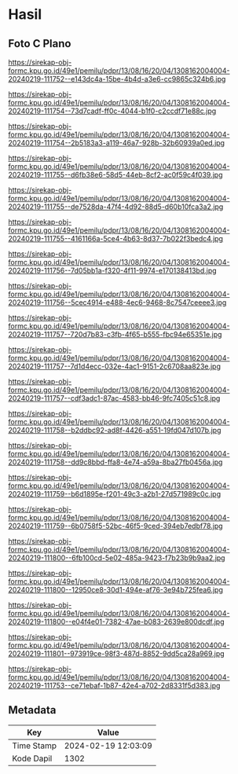 # Hasil

## Foto C Plano

https://sirekap-obj-formc.kpu.go.id/49e1/pemilu/pdpr/13/08/16/20/04/1308162004004-20240219-111752--e143dc4a-15be-4b4d-a3e6-cc9865c324b6.jpg

https://sirekap-obj-formc.kpu.go.id/49e1/pemilu/pdpr/13/08/16/20/04/1308162004004-20240219-111754--73d7cadf-ff0c-4044-b1f0-c2ccdf71e88c.jpg

https://sirekap-obj-formc.kpu.go.id/49e1/pemilu/pdpr/13/08/16/20/04/1308162004004-20240219-111754--2b5183a3-a119-46a7-928b-32b60939a0ed.jpg

https://sirekap-obj-formc.kpu.go.id/49e1/pemilu/pdpr/13/08/16/20/04/1308162004004-20240219-111755--d6fb38e6-58d5-44eb-8cf2-ac0f59c4f039.jpg

https://sirekap-obj-formc.kpu.go.id/49e1/pemilu/pdpr/13/08/16/20/04/1308162004004-20240219-111755--de7528da-47f4-4d92-88d5-d60b10fca3a2.jpg

https://sirekap-obj-formc.kpu.go.id/49e1/pemilu/pdpr/13/08/16/20/04/1308162004004-20240219-111755--4161166a-5ce4-4b63-8d37-7b022f3bedc4.jpg

https://sirekap-obj-formc.kpu.go.id/49e1/pemilu/pdpr/13/08/16/20/04/1308162004004-20240219-111756--7d05bb1a-f320-4f11-9974-e170138413bd.jpg

https://sirekap-obj-formc.kpu.go.id/49e1/pemilu/pdpr/13/08/16/20/04/1308162004004-20240219-111756--5cec4914-e488-4ec6-9468-8c7547ceeee3.jpg

https://sirekap-obj-formc.kpu.go.id/49e1/pemilu/pdpr/13/08/16/20/04/1308162004004-20240219-111757--720d7b83-c3fb-4f65-b555-fbc94e65351e.jpg

https://sirekap-obj-formc.kpu.go.id/49e1/pemilu/pdpr/13/08/16/20/04/1308162004004-20240219-111757--7d1d4ecc-032e-4ac1-9151-2c6708aa823e.jpg

https://sirekap-obj-formc.kpu.go.id/49e1/pemilu/pdpr/13/08/16/20/04/1308162004004-20240219-111757--cdf3adc1-87ac-4583-bb46-9fc7405c51c8.jpg

https://sirekap-obj-formc.kpu.go.id/49e1/pemilu/pdpr/13/08/16/20/04/1308162004004-20240219-111758--b2ddbc92-ad8f-4426-a551-19fd047d107b.jpg

https://sirekap-obj-formc.kpu.go.id/49e1/pemilu/pdpr/13/08/16/20/04/1308162004004-20240219-111758--dd9c8bbd-ffa8-4e74-a59a-8ba27fb0456a.jpg

https://sirekap-obj-formc.kpu.go.id/49e1/pemilu/pdpr/13/08/16/20/04/1308162004004-20240219-111759--b6d1895e-f201-49c3-a2b1-27d571989c0c.jpg

https://sirekap-obj-formc.kpu.go.id/49e1/pemilu/pdpr/13/08/16/20/04/1308162004004-20240219-111759--6b0758f5-52bc-46f5-9ced-394eb7edbf78.jpg

https://sirekap-obj-formc.kpu.go.id/49e1/pemilu/pdpr/13/08/16/20/04/1308162004004-20240219-111800--6fb100cd-5e02-485a-9423-f7b23b9b9aa2.jpg

https://sirekap-obj-formc.kpu.go.id/49e1/pemilu/pdpr/13/08/16/20/04/1308162004004-20240219-111800--12950ce8-30d1-494e-af76-3e94b725fea6.jpg

https://sirekap-obj-formc.kpu.go.id/49e1/pemilu/pdpr/13/08/16/20/04/1308162004004-20240219-111800--e04f4e01-7382-47ae-b083-2639e800dcdf.jpg

https://sirekap-obj-formc.kpu.go.id/49e1/pemilu/pdpr/13/08/16/20/04/1308162004004-20240219-111801--973919ce-98f3-487d-8852-9dd5ca28a969.jpg

https://sirekap-obj-formc.kpu.go.id/49e1/pemilu/pdpr/13/08/16/20/04/1308162004004-20240219-111753--ce71ebaf-1b87-42e4-a702-2d8331f5d383.jpg


## Metadata

| Key        | Value               |
| ---------- | ------------------- |
| Time Stamp | 2024-02-19 12:03:09 |
| Kode Dapil | 1302                |



